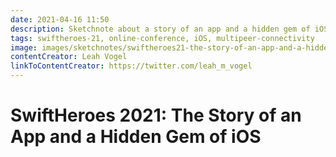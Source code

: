 ```yaml
---
date: 2021-04-16 11:50
description: Sketchnote about a story of an app and a hidden gem of iOS from SwiftHeroes 2021
tags: swiftheroes-21, online-conference, iOS, multipeer-connectivity
image: images/sketchnotes/swiftheroes21-the-story-of-an-app-and-a-hidden-gem-of-ios-small.jpg
contentCreator: Leah Vogel
linkToContentCreator: https://twitter.com/leah_m_vogel
---
```


# SwiftHeroes 2021: The Story of an App and a Hidden Gem of iOS
